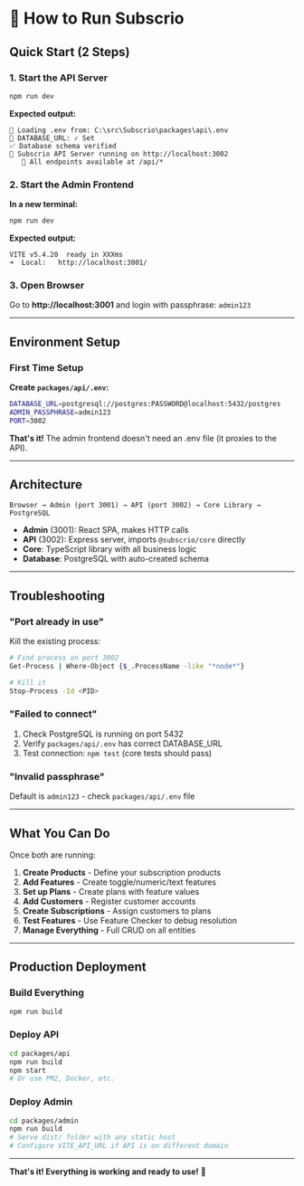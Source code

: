 # 🚀 How to Run Subscrio

## Quick Start (2 Steps)

### 1. Start the API Server

```bash
npm run dev
```

**Expected output:**
```
📁 Loading .env from: C:\src\Subscrio\packages\api\.env
🔗 DATABASE_URL: ✓ Set
✅ Database schema verified
🚀 Subscrio API Server running on http://localhost:3002
   📡 All endpoints available at /api/*
```

### 2. Start the Admin Frontend

**In a new terminal:**

```bash
npm run dev
```

**Expected output:**
```
VITE v5.4.20  ready in XXXms
➜  Local:   http://localhost:3001/
```

### 3. Open Browser

Go to **http://localhost:3001** and login with passphrase: `admin123`

---

## Environment Setup

### First Time Setup

**Create `packages/api/.env`:**

```bash
DATABASE_URL=postgresql://postgres:PASSWORD@localhost:5432/postgres
ADMIN_PASSPHRASE=admin123
PORT=3002
```

**That's it!** The admin frontend doesn't need an .env file (it proxies to the API).

---

## Architecture

```
Browser → Admin (port 3001) → API (port 3002) → Core Library → PostgreSQL
```

- **Admin** (3001): React SPA, makes HTTP calls
- **API** (3002): Express server, imports `@subscrio/core` directly
- **Core**: TypeScript library with all business logic
- **Database**: PostgreSQL with auto-created schema

---

## Troubleshooting

### "Port already in use"

Kill the existing process:
```bash
# Find process on port 3002
Get-Process | Where-Object {$_.ProcessName -like "*node*"}

# Kill it
Stop-Process -Id <PID>
```

### "Failed to connect"

1. Check PostgreSQL is running on port 5432
2. Verify `packages/api/.env` has correct DATABASE_URL
3. Test connection: `npm test` (core tests should pass)

### "Invalid passphrase"

Default is `admin123` - check `packages/api/.env` file

---

## What You Can Do

Once both are running:

1. **Create Products** - Define your subscription products
2. **Add Features** - Create toggle/numeric/text features
3. **Set up Plans** - Create plans with feature values
4. **Add Customers** - Register customer accounts
5. **Create Subscriptions** - Assign customers to plans
6. **Test Features** - Use Feature Checker to debug resolution
7. **Manage Everything** - Full CRUD on all entities

---

## Production Deployment

### Build Everything

```bash
npm run build
```

### Deploy API

```bash
cd packages/api
npm run build
npm start
# Or use PM2, Docker, etc.
```

### Deploy Admin

```bash
cd packages/admin
npm run build
# Serve dist/ folder with any static host
# Configure VITE_API_URL if API is on different domain
```

---

**That's it! Everything is working and ready to use!** 🎉

